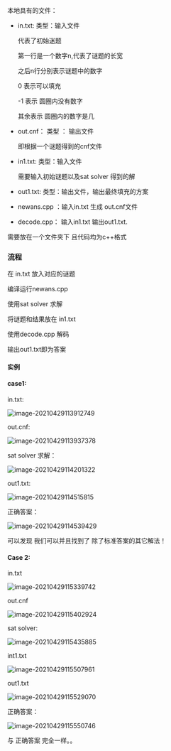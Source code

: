 本地具有的文件：

* in.txt: 类型：输入文件

  代表了初始迷题

  第一行是一个数字n,代表了谜题的长宽

  之后n行分别表示谜题中的数字

  0 表示可以填充

  -1 表示 圆圈内没有数字

  其余表示 圆圈内的数字是几

* out.cnf： 类型 ： 输出文件

  即根据一个谜题得到的cnf文件

* in1.txt: 类型：输入文件

  需要输入初始谜题以及sat solver 得到的解

* out1.txt: 类型：输出文件，输出最终填充的方案

* newans.cpp ：输入in.txt 生成 out.cnf文件
* decode.cpp： 输入in1.txt 输出out1.txt.

需要放在一个文件夹下 且代码均为c++格式

### 流程

在 in.txt 放入对应的谜题

编译运行newans.cpp

使用sat solver 求解

将谜题和结果放在 in1.txt

使用decode.cpp 解码

输出out1.txt即为答案



#### 实例

#### case1: 

in.txt:

![image-20210429113912749](kurotto.assets/image-20210429113912749.png)



out.cnf:

 ![image-20210429113937378](/home/jhto/.config/Typora/typora-user-images/image-20210429113937378.png)

sat solver 求解：

![image-20210429114201322](/home/jhto/.config/Typora/typora-user-images/image-20210429114201322.png)



out1.txt:

![image-20210429114515815](/home/jhto/.config/Typora/typora-user-images/image-20210429114515815.png)

正确答案：

![image-20210429114539429](/home/jhto/.config/Typora/typora-user-images/image-20210429114539429.png)

可以发现 我们可以并且找到了 除了标准答案的其它解法！









#### Case 2:



in.txt

![image-20210429115339742](/home/jhto/.config/Typora/typora-user-images/image-20210429115339742.png)

out.cnf

![image-20210429115402924](/home/jhto/.config/Typora/typora-user-images/image-20210429115402924.png)

sat solver:

![image-20210429115435885](/home/jhto/.config/Typora/typora-user-images/image-20210429115435885.png)



int1.txt

![image-20210429115507961](/home/jhto/.config/Typora/typora-user-images/image-20210429115507961.png)

out1.txt

![image-20210429115529070](/home/jhto/.config/Typora/typora-user-images/image-20210429115529070.png)

正确答案：

![image-20210429115550746](/home/jhto/.config/Typora/typora-user-images/image-20210429115550746.png)

与 正确答案 完全一样。。
